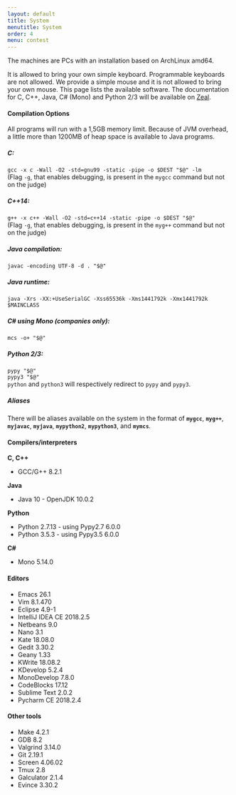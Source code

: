 ```yaml
---
layout: default
title: System
menutitle: System
order: 4
menu: contest
---
```


<p>The machines are PCs with an installation based on ArchLinux amd64.

It is allowed to bring your own simple keyboard. Programmable keyboards are not allowed. 
We provide a simple mouse and it is not allowed to bring your own mouse.  This page lists the available
software. The documentation for C, C++, Java, C# (Mono) and Python 2/3 will be available on 
[Zeal](https://zealdocs.org/).</p>

<h4 id="compilation-options">Compilation Options</h4>

<p>All programs will run with a 1,5GB memory limit. Because of JVM overhead, a
little more than 1200MB of heap space is available to Java programs.</p>

<h5>C:</h5>

<div class="alert alert-secondary">
<code class="text-dark language-bash">gcc -x c -Wall -O2 -std=gnu99 -static -pipe -o $DEST <span class="s2">"$@"</span> -lm</code><br/>
(Flag <code class="text-dark language-bash">-g</code>, that enables debugging, is present in the <code class="text-danger">mygcc</code> command but not on the judge)
</div>

<h5>C++14:</h5>

<div class="alert alert-secondary">
<code class="text-dark language-bash" data-lang="cmake">g++ -x c++ -Wall -O2 -std=c++14 -static -pipe -o $DEST <span class="s2">"$@"</span></code><br/>
</div>
(Flag <code class="text-dark language-bash">-g</code>, that enables debugging, is present in the <code class="text-danger">myg++</code> command but not on the judge)

<h5>Java compilation:</h5>

<div class="alert alert-secondary">
<code class="text-dark language-bash" data-lang="cmake">javac -encoding UTF-8 -d . <span class="s2">"$@"</span></code>
</div>

<h5>Java runtime:</h5>
<div class="alert alert-secondary">
<code class="text-dark language-bash" data-lang="cmake">java -Xrs -XX:+UseSerialGC -Xss65536k -Xms1441792k -Xmx1441792k $MAINCLASS</code>
</div>

<h5>C# using Mono (companies only):</h5>

<div class="alert alert-secondary">
<code class="text-dark language-bash" data-lang="cmake">mcs -o+ <span class="s2">"$@"</span></code>
</div>

<h5>Python 2/3:</h5>

<div class="alert alert-secondary">
<code class="text-dark language-bash" data-lang="cmake">pypy <span class="s2">"$@"</span></code><br/>
<code class="text-dark language-bash" data-lang="cmake">pypy3 <span class="s2">"$@"</span></code><br/>
</div>
<code class="text-dark language-bash">python</code> and <code class="text-dark language-bash">python3</code> will 
respectively redirect to <code class="text-dark language-bash">pypy</code> and 
<code class="text-dark language-bash">pypy3</code>.

<h5>Aliases</h5>

<p>There will be aliases available on the system in the format of  
<strong><code class="text-danger">mygcc</code></strong>,
<strong><code class="text-danger">myg++</code></strong>, 
<strong><code class="text-danger">myjavac</code></strong>,
<strong><code class="text-danger">myjava</code></strong>,
<strong><code class="text-danger">mypython2</code></strong>,
<strong><code class="text-danger">mypython3</code></strong>,
and
<strong><code class="text-danger">mymcs</code></strong>.
</p>

<h4 id="compilersinterpreters">Compilers/interpreters</h4>

<p><strong>C, C++</strong></p>
<ul>
  <li>GCC/G++ 8.2.1</li>
</ul>

<p><strong>Java</strong></p>
<ul>
  <li>Java 10 - OpenJDK 10.0.2</li>
</ul>

<p><strong>Python</strong></p>
<ul>
  <li>Python 2.7.13 - using Pypy2.7 6.0.0</li>
  <li>Python 3.5.3 - using Pypy3.5 6.0.0</li>
</ul>

<p><strong>C#</strong></p>
<ul>
  <li>Mono 5.14.0</li>
</ul>

<h4 id="editors">Editors</h4>
<ul>
  <li>Emacs 26.1</li>
  <li>Vim 8.1.470</li>
  <li>Eclipse 4.9-1</li>
  <li>IntelliJ IDEA CE 2018.2.5</li>
  <li>Netbeans 9.0</li>
  <li>Nano 3.1</li>
  <li>Kate 18.08.0</li>
  <li>Gedit 3.30.2</li>
  <li>Geany 1.33</li>
  <li>KWrite 18.08.2</li>
  <li>KDevelop 5.2.4</li>
  <li>MonoDevelop 7.8.0</li>
  <li>CodeBlocks 17.12</li>
  <li>Sublime Text 2.0.2</li>
  <li>Pycharm CE 2018.2.4</li>
</ul>

<h4>Other tools</h4>
<ul>
    <li>Make 4.2.1</li>
    <li>GDB 8.2</li>
    <li>Valgrind 3.14.0</li>
    <li>Git 2.19.1</li>
    <li>Screen 4.06.02</li>
    <li>Tmux 2.8</li>
    <li>Galculator 2.1.4</li>
    <li>Evince 3.30.2</li>
</ul>